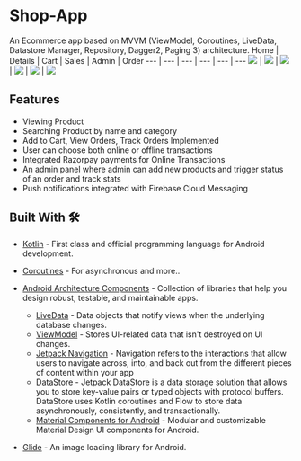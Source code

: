 # Shop-App 
An Ecommerce app based on MVVM (ViewModel, Coroutines, LiveData, Datastore Manager, Repository, Dagger2, Paging 3) architecture.
Home | Details | Cart | Sales | Admin | Order
--- | --- | --- | --- | --- | ---
![](https://user-images.githubusercontent.com/91717339/220998143-2686f70d-6fb3-460c-9c5f-157702dae6c3.png) | ![](https://user-images.githubusercontent.com/91717339/220998150-b2236576-78c9-4645-b181-3c86df84bcb8.png) | ![](https://user-images.githubusercontent.com/91717339/220998661-877cb015-f021-4216-8be6-4a53c6197415.png) | ![](https://user-images.githubusercontent.com/91717339/220998688-ecc01c62-e301-486e-acc8-6e8a6d8111fa.png) | ![](https://user-images.githubusercontent.com/91717339/220999288-ef8d41d8-a6b0-41cb-99ef-691b05e40663.png) | ![](https://user-images.githubusercontent.com/91717339/220999298-68941f14-5fcd-4a16-a19f-3c54cd452980.png)

## Features
- Viewing Product
- Searching Product by name and category
- Add to Cart, View Orders, Track Orders Implemented
- User can choose both online or offline transactions
- Integrated Razorpay payments for Online Transactions
- An admin panel where admin can add new products and trigger status of an order and track stats
- Push notifications integrated with Firebase Cloud Messaging



## Built With 🛠
- [Kotlin](https://kotlinlang.org/) - First class and official programming language for Android development.
- [Coroutines](https://kotlinlang.org/docs/reference/coroutines-overview.html) - For asynchronous and more..
- [Android Architecture Components](https://developer.android.com/topic/libraries/architecture) - Collection of libraries that help you design robust, testable, and maintainable apps.
  - [LiveData](https://developer.android.com/topic/libraries/architecture/livedata) - Data objects that notify views when the underlying database changes.
  - [ViewModel](https://developer.android.com/topic/libraries/architecture/viewmodel) - Stores UI-related data that isn't destroyed on UI changes. 
  - [Jetpack Navigation](https://developer.android.com/guide/navigation) - Navigation refers to the interactions that allow users to navigate across, into, and back out from the different pieces of content within your app
  - [DataStore](https://developer.android.com/topic/libraries/architecture/datastore) - Jetpack DataStore is a data storage solution that allows you to store key-value pairs or typed objects with protocol buffers. DataStore uses Kotlin coroutines and Flow to store data asynchronously, consistently, and transactionally.
  - [Material Components for Android](https://github.com/material-components/material-components-android) - Modular and customizable Material Design UI components for Android.
  

 - [Glide](https://github.com/bumptech/glide) - An image loading library for Android.



